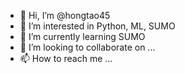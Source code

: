 - 👋 Hi, I’m @hongtao45
- 👀 I’m interested in Python, ML, SUMO
- 🌱 I’m currently learning SUMO
- 💞️ I’m looking to collaborate on ...
- 📫 How to reach me ...

<!---
hongtao45/hongtao45 is a ✨ special ✨ repository because its `README.md` (this file) appears on your GitHub profile.
You can click the Preview link to take a look at your changes.
--->
